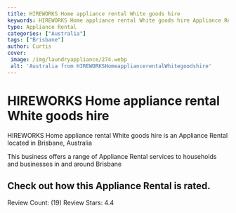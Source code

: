 ```yaml
---
title: HIREWORKS Home appliance rental White goods hire
keywords: HIREWORKS Home appliance rental White goods hire Appliance Rental Brisbane Australia 
type: Appliance Rental 
categories: ["Australia"]
tags: ["Brisbane"]
author: Curtis
cover:
 image: /img/laundryappliance/274.webp
 alt: 'Australia from HIREWORKSHomeappliancerentalWhitegoodshire'
---
```


# HIREWORKS Home appliance rental White goods hire
HIREWORKS Home appliance rental White goods hire is an Appliance Rental located in Brisbane, Australia

This business offers a range of Appliance Rental services to households and businesses in and around Brisbane

## Check out how this Appliance Rental is rated.
Review Count: (19)
Review Stars: 4.4
